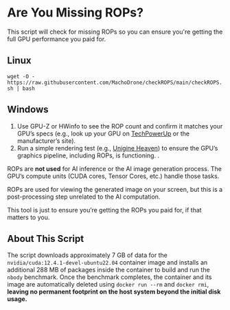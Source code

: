 # Are You Missing ROPs?

This script will check for missing ROPs so you can ensure you're getting the full GPU performance you paid for.

## Linux
```wget -O - https://raw.githubusercontent.com/MachoDrone/checkROPS/main/checkROPS.sh | bash```

## Windows
1. Use GPU-Z or HWinfo to see the ROP count and confirm it matches your GPU’s specs (e.g., look up your GPU on [TechPowerUp](https://www.techpowerup.com) or the manufacturer’s site).
2. Run a simple rendering test (e.g., [Unigine Heaven](https://benchmark.unigine.com/heaven)) to ensure the GPU’s graphics pipeline, including ROPs, is functioning.
.

ROPs are **not used** for AI inference or the AI image generation process. The GPU’s compute units (CUDA cores, Tensor Cores, etc.) handle those tasks.

ROPs are used for viewing the generated image on your screen, but this is a post-processing step unrelated to the AI computation.

This tool is just to ensure you’re getting the ROPs you paid for, if that matters to you.

## About This Script
The script downloads approximately 7 GB of data for the `nvidia/cuda:12.4.1-devel-ubuntu22.04` container image and installs an additional 288 MB of packages inside the container to build and run the `nbody` benchmark. Once the benchmark completes, the container and its image are automatically deleted using `docker run --rm` and `docker rmi`, **leaving no permanent footprint on the host system beyond the initial disk usage.**
